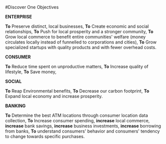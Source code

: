 #Discover One Objectives
<p> <b>ENTERPRISE</b></p>
<p><b>To</b> Preserve distinct, local businesses, 
<b>To</b> Create economic and social relationships, 
<b>To</b> Push for local prosperity and a stronger community, 
<b>To</b> Grow local commerce to benefit entire communities' welfare (money circulates locally instead of funnelled to corporations and cities), 
<b>To</b> Grow specialized startups with quality products and with fewer overhead costs.
</p>
<p><b>CONSUMER</b></p>
<p><b>To</b> Reduce time spent on unproductive matters,
<b>To</b> Increase quality of lifestyle,
<b>To</b> Save money,
</p>
<p><b>SOCIAL</b></p>
<p><b>To</b> Reap Environmental benefits,
<b>To</b> Decrease our carbon footprint, 
<b>To</b> Expand local economy and increase prosperity.
</p>
<p><b>BANKING</b></p>
<p><b>To</b> Determine the best ATM locations through consumer location data collection,
<b>To</b> Increase consumer spending, <b>increase</b> local commerce, <b>increase</b> bank savings, <b>increase</b> business investments, <b>increase</b> borrowing from banks,
<b>To</b> understand consumers' behavior and consumers' tendency to change towards specific purchases.
</p>
